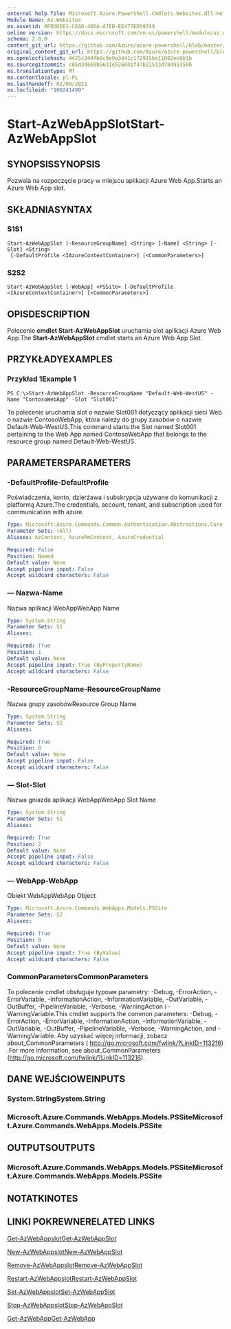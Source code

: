```yaml
---
external help file: Microsoft.Azure.PowerShell.Cmdlets.Websites.dll-Help.xml
Module Name: Az.Websites
ms.assetid: 0FDDDEE1-CEAD-46DA-A7EB-EE477ED59749
online version: https://docs.microsoft.com/en-us/powershell/module/az.websites/start-azwebappslot
schema: 2.0.0
content_git_url: https://github.com/Azure/azure-powershell/blob/master/src/Websites/Websites/help/Start-AzWebAppSlot.md
original_content_git_url: https://github.com/Azure/azure-powershell/blob/master/src/Websites/Websites/help/Start-AzWebAppSlot.md
ms.openlocfilehash: 4425c344fb0c9e0e3441c172915be11002ee8b1b
ms.sourcegitcommit: c05d3d669b5631e526841f47b22513d78495350b
ms.translationtype: MT
ms.contentlocale: pl-PL
ms.lasthandoff: 02/09/2021
ms.locfileid: "100241499"
---
```

# <span data-ttu-id="8b93f-101">Start-AzWebAppSlot</span><span class="sxs-lookup"><span data-stu-id="8b93f-101">Start-AzWebAppSlot</span></span>

## <span data-ttu-id="8b93f-102">SYNOPSIS</span><span class="sxs-lookup"><span data-stu-id="8b93f-102">SYNOPSIS</span></span>
<span data-ttu-id="8b93f-103">Pozwala na rozpoczęcie pracy w miejscu aplikacji Azure Web App.</span><span class="sxs-lookup"><span data-stu-id="8b93f-103">Starts an Azure Web App slot.</span></span>

## <span data-ttu-id="8b93f-104">SKŁADNIA</span><span class="sxs-lookup"><span data-stu-id="8b93f-104">SYNTAX</span></span>

### <span data-ttu-id="8b93f-105">S1</span><span class="sxs-lookup"><span data-stu-id="8b93f-105">S1</span></span>
```
Start-AzWebAppSlot [-ResourceGroupName] <String> [-Name] <String> [-Slot] <String>
 [-DefaultProfile <IAzureContextContainer>] [<CommonParameters>]
```

### <span data-ttu-id="8b93f-106">S2</span><span class="sxs-lookup"><span data-stu-id="8b93f-106">S2</span></span>
```
Start-AzWebAppSlot [-WebApp] <PSSite> [-DefaultProfile <IAzureContextContainer>] [<CommonParameters>]
```

## <span data-ttu-id="8b93f-107">OPIS</span><span class="sxs-lookup"><span data-stu-id="8b93f-107">DESCRIPTION</span></span>
<span data-ttu-id="8b93f-108">Polecenie **cmdlet Start-AzWebAppSlot** uruchamia slot aplikacji Azure Web App.</span><span class="sxs-lookup"><span data-stu-id="8b93f-108">The **Start-AzWebAppSlot** cmdlet starts an Azure Web App Slot.</span></span>

## <span data-ttu-id="8b93f-109">PRZYKŁADY</span><span class="sxs-lookup"><span data-stu-id="8b93f-109">EXAMPLES</span></span>

### <span data-ttu-id="8b93f-110">Przykład 1</span><span class="sxs-lookup"><span data-stu-id="8b93f-110">Example 1</span></span>
```
PS C:\>Start-AzWebAppSlot -ResourceGroupName "Default-Web-WestUS" -Name "ContosoWebApp" -Slot "Slot001"
```

<span data-ttu-id="8b93f-111">To polecenie uruchamia slot o nazwie Slot001 dotyczący aplikacji sieci Web o nazwie ContosoWebApp, która należy do grupy zasobów o nazwie Default-Web-WestUS.</span><span class="sxs-lookup"><span data-stu-id="8b93f-111">This command starts the Slot named Slot001 pertaining to the Web App named ContosoWebApp that belongs to the resource group named Default-Web-WestUS.</span></span>

## <span data-ttu-id="8b93f-112">PARAMETERS</span><span class="sxs-lookup"><span data-stu-id="8b93f-112">PARAMETERS</span></span>

### <span data-ttu-id="8b93f-113">-DefaultProfile</span><span class="sxs-lookup"><span data-stu-id="8b93f-113">-DefaultProfile</span></span>
<span data-ttu-id="8b93f-114">Poświadczenia, konto, dzierżawa i subskrypcja używane do komunikacji z platformą Azure.</span><span class="sxs-lookup"><span data-stu-id="8b93f-114">The credentials, account, tenant, and subscription used for communication with azure.</span></span>

```yaml
Type: Microsoft.Azure.Commands.Common.Authentication.Abstractions.Core.IAzureContextContainer
Parameter Sets: (All)
Aliases: AzContext, AzureRmContext, AzureCredential

Required: False
Position: Named
Default value: None
Accept pipeline input: False
Accept wildcard characters: False
```

### <span data-ttu-id="8b93f-115">— Nazwa</span><span class="sxs-lookup"><span data-stu-id="8b93f-115">-Name</span></span>
<span data-ttu-id="8b93f-116">Nazwa aplikacji WebApp</span><span class="sxs-lookup"><span data-stu-id="8b93f-116">WebApp Name</span></span>

```yaml
Type: System.String
Parameter Sets: S1
Aliases:

Required: True
Position: 1
Default value: None
Accept pipeline input: True (ByPropertyName)
Accept wildcard characters: False
```

### <span data-ttu-id="8b93f-117">-ResourceGroupName</span><span class="sxs-lookup"><span data-stu-id="8b93f-117">-ResourceGroupName</span></span>
<span data-ttu-id="8b93f-118">Nazwa grupy zasobów</span><span class="sxs-lookup"><span data-stu-id="8b93f-118">Resource Group Name</span></span>

```yaml
Type: System.String
Parameter Sets: S1
Aliases:

Required: True
Position: 0
Default value: None
Accept pipeline input: False
Accept wildcard characters: False
```

### <span data-ttu-id="8b93f-119">— Slot</span><span class="sxs-lookup"><span data-stu-id="8b93f-119">-Slot</span></span>
<span data-ttu-id="8b93f-120">Nazwa gniazda aplikacji WebApp</span><span class="sxs-lookup"><span data-stu-id="8b93f-120">WebApp Slot Name</span></span>

```yaml
Type: System.String
Parameter Sets: S1
Aliases:

Required: True
Position: 2
Default value: None
Accept pipeline input: False
Accept wildcard characters: False
```

### <span data-ttu-id="8b93f-121">— WebApp</span><span class="sxs-lookup"><span data-stu-id="8b93f-121">-WebApp</span></span>
<span data-ttu-id="8b93f-122">Obiekt WebApp</span><span class="sxs-lookup"><span data-stu-id="8b93f-122">WebApp Object</span></span>

```yaml
Type: Microsoft.Azure.Commands.WebApps.Models.PSSite
Parameter Sets: S2
Aliases:

Required: True
Position: 0
Default value: None
Accept pipeline input: True (ByValue)
Accept wildcard characters: False
```

### <span data-ttu-id="8b93f-123">CommonParameters</span><span class="sxs-lookup"><span data-stu-id="8b93f-123">CommonParameters</span></span>
<span data-ttu-id="8b93f-124">To polecenie cmdlet obsługuje typowe parametry: -Debug, -ErrorAction, -ErrorVariable, -InformationAction, -InformationVariable, -OutVariable, -OutBuffer, -PipelineVariable, -Verbose, -WarningAction i -WarningVariable.</span><span class="sxs-lookup"><span data-stu-id="8b93f-124">This cmdlet supports the common parameters: -Debug, -ErrorAction, -ErrorVariable, -InformationAction, -InformationVariable, -OutVariable, -OutBuffer, -PipelineVariable, -Verbose, -WarningAction, and -WarningVariable.</span></span> <span data-ttu-id="8b93f-125">Aby uzyskać więcej informacji, zobacz about_CommonParameters ( http://go.microsoft.com/fwlink/?LinkID=113216) .</span><span class="sxs-lookup"><span data-stu-id="8b93f-125">For more information, see about_CommonParameters (http://go.microsoft.com/fwlink/?LinkID=113216).</span></span>

## <span data-ttu-id="8b93f-126">DANE WEJŚCIOWE</span><span class="sxs-lookup"><span data-stu-id="8b93f-126">INPUTS</span></span>

### <span data-ttu-id="8b93f-127">System.String</span><span class="sxs-lookup"><span data-stu-id="8b93f-127">System.String</span></span>

### <span data-ttu-id="8b93f-128">Microsoft.Azure.Commands.WebApps.Models.PSSite</span><span class="sxs-lookup"><span data-stu-id="8b93f-128">Microsoft.Azure.Commands.WebApps.Models.PSSite</span></span>

## <span data-ttu-id="8b93f-129">OUTPUTS</span><span class="sxs-lookup"><span data-stu-id="8b93f-129">OUTPUTS</span></span>

### <span data-ttu-id="8b93f-130">Microsoft.Azure.Commands.WebApps.Models.PSSite</span><span class="sxs-lookup"><span data-stu-id="8b93f-130">Microsoft.Azure.Commands.WebApps.Models.PSSite</span></span>

## <span data-ttu-id="8b93f-131">NOTATKI</span><span class="sxs-lookup"><span data-stu-id="8b93f-131">NOTES</span></span>

## <span data-ttu-id="8b93f-132">LINKI POKREWNE</span><span class="sxs-lookup"><span data-stu-id="8b93f-132">RELATED LINKS</span></span>

[<span data-ttu-id="8b93f-133">Get-AzWebAppslot</span><span class="sxs-lookup"><span data-stu-id="8b93f-133">Get-AzWebAppSlot</span></span>](./Get-AzWebAppSlot.md)

[<span data-ttu-id="8b93f-134">New-AzWebAppslot</span><span class="sxs-lookup"><span data-stu-id="8b93f-134">New-AzWebAppSlot</span></span>](./New-AzWebAppSlot.md)

[<span data-ttu-id="8b93f-135">Remove-AzWebAppslot</span><span class="sxs-lookup"><span data-stu-id="8b93f-135">Remove-AzWebAppSlot</span></span>](./Remove-AzWebAppSlot.md)

[<span data-ttu-id="8b93f-136">Restart-AzWebAppslot</span><span class="sxs-lookup"><span data-stu-id="8b93f-136">Restart-AzWebAppSlot</span></span>](./Restart-AzWebAppSlot.md)

[<span data-ttu-id="8b93f-137">Set-AzWebAppslot</span><span class="sxs-lookup"><span data-stu-id="8b93f-137">Set-AzWebAppSlot</span></span>](./Set-AzWebAppSlot.md)

[<span data-ttu-id="8b93f-138">Stop-AzWebAppslot</span><span class="sxs-lookup"><span data-stu-id="8b93f-138">Stop-AzWebAppSlot</span></span>](./Stop-AzWebAppSlot.md)

[<span data-ttu-id="8b93f-139">Get-AzWebApp</span><span class="sxs-lookup"><span data-stu-id="8b93f-139">Get-AzWebApp</span></span>](./Get-AzWebApp.md)
